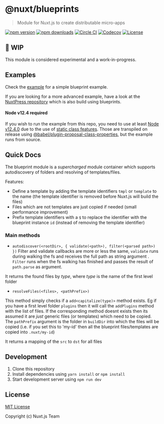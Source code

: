 # @nuxt/blueprints

> Module for Nuxt.js to create distributable micro-apps

[![npm version][npm-version-src]][npm-version-href]
[![npm downloads][npm-downloads-src]][npm-downloads-href]
[![Circle CI][circle-ci-src]][circle-ci-href]
[![Codecov][codecov-src]][codecov-href]
[![License][license-src]][license-href]

## :construction: WIP

This module is considered experimental and a work-in-progress.

## Examples

Check the [example](./example) for a simple blueprint example.

If you are looking for a more advanced example, have a look at the [NuxtPress repository](https://github.com/nuxt/press) which is also build using blueprints.

#### Node v12.4 required

If you wish to run the example from this repo, you need to use at least [Node v12.4.0](https://node.green/#ESNEXT-candidate--stage-3--static-class-fields) due to the use of [static class features](https://github.com/tc39/proposal-static-class-features/). Those are transpiled on release using [@babel/plugin-proposal-class-properties](https://babeljs.io/docs/en/babel-plugin-proposal-class-properties), but the example runs from source.

## Quick Docs

The blueprint module is a _supercharged_ module container which supports autodiscovery of folders and resolving of templates/files.

Features:
- Define a template by adding the template identifiers `tmpl` or `template` to the name (the template identifier is removed before Nuxt.js will build the files)
- Files which are not templates are just copied if needed (small performance improvement)
- Prefix template identifiers with a `$` to replace the identifier with the blueprint instance `id` (instead of removing the template identifier)

### Main methods

- `autodiscover(<rootDir>, { validate(<path>), filter(<parsed path>) })`
Filter and validate callbacks are more or less the same, `validate` runs during walking the fs and receives the full path as string argument . `Filter` runs when the fs walking has finished and passes the result of `path.parse` as argument.

It returns the found files by _type_, where _type_ is the name of the first level folder

- `resolveFiles(<files>, <pathPrefix>) `

This method simply checks if a `add<capitalize(type)>` method exists. Eg if you have a first level folder `plugins` then it will call the `addPlugins` method with the list of files. If the corresponding method doesnt exists then its assumed it are _just_ generic files (or templates) which need to be copied.
The `pathPrefix` argument is the folder in `buildDir` into which the files will be copied (i.e. if you set this to 'my-id' then all the blueprint files/templates are copied into `.nuxt/my-id`)

It returns a mapping of the `src` to `dst` for all files

## Development

1. Clone this repository
2. Install dependencies using `yarn install` or `npm install`
3. Start development server using `npm run dev`

## License

[MIT License](./LICENSE)

Copyright (c) Nuxt.js Team

<!-- Badges -->
[npm-version-src]: https://img.shields.io/npm/v/@nuxt/blueprints/latest.svg?style=flat-square
[npm-version-href]: https://npmjs.com/package/@nuxt/blueprints

[npm-downloads-src]: https://img.shields.io/npm/dt/@nuxt/blueprints.svg?style=flat-square
[npm-downloads-href]: https://npmjs.com/package/@nuxt/blueprints

[circle-ci-src]: https://img.shields.io/circleci/project/github/nuxt/blueprints.svg?style=flat-square
[circle-ci-href]: https://circleci.com/gh/nuxt/blueprints

[codecov-src]: https://img.shields.io/codecov/c/github/nuxt/blueprints.svg?style=flat-square
[codecov-href]: https://codecov.io/gh/nuxt/blueprints

[license-src]: https://img.shields.io/npm/l/@nuxt/blueprints.svg?style=flat-square
[license-href]: https://npmjs.com/package/@nuxt/blueprints

